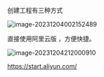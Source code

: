 创建工程有三种方式

![image-20231204002152489](C:\Users\Administrator\AppData\Roaming\Typora\typora-user-images\image-20231204002152489.png)

直接使用阿里云版 ，方便快捷。

![image-20231204212000910](C:\Users\Administrator\AppData\Roaming\Typora\typora-user-images\image-20231204212000910.png)

https://start.aliyun.com/